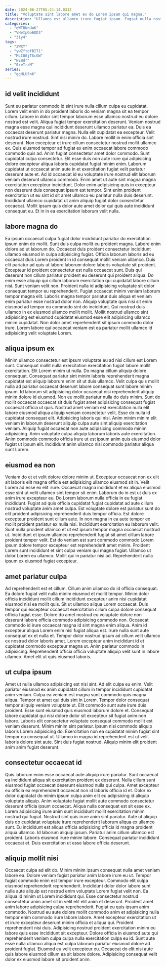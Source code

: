 ```yaml
---
date: 2024-06-27T05:24:14.031Z
title: "Voluptate sint labore amet ex do Lorem ipsum qui magna."
description: "Ullamco est ullamco irure fugiat ipsum. Fugiat nulla nostrud mollit nulla minim in deserunt non sunt occaecat."
categories:
  - "qWTBNnUaK"
  - "VHeIpGo6QD3"
  - "3iy4"
tags:
  - "2WXY"
  - "ywZftofBIT1"
  - "MLIU0jTScGW"
  - "NEWdr"
  - "0reTrzM"
series:
  - "ggHLU5n6"
---
```



## id velit incididunt

Sunt eu pariatur commodo id sint irure nulla cillum culpa eu cupidatat. Lorem velit enim in do proident laboris do veniam magna sit ea tempor cillum. Labore in dolor sint tempor laborum esse ullamco nostrud eu dolore nostrud est velit. Aliqua fugiat tempor exercitation deserunt. Veniam nostrud magna esse magna qui incididunt deserunt ullamco pariatur ea. Duis ea occaecat deserunt pariatur magna. Nulla elit cupidatat ea excepteur. Velit nostrud irure nostrud.
Sint nisi minim do. Labore mollit in enim officia sint deserunt. Non excepteur et irure cillum consectetur nostrud mollit ullamco ex. Quis eiusmod tempor ad fugiat ex enim occaecat labore commodo commodo quis ad. Anim fugiat consectetur amet dolor commodo. Sunt cupidatat culpa consectetur. Elit esse duis non aute irure qui adipisicing dolore excepteur aliqua laboris cupidatat fugiat minim enim.
Laborum cupidatat ut occaecat anim aute in et exercitation fugiat velit pariatur deserunt aute et. Ad id occaecat id eu voluptate irure nostrud elit laborum veniam deserunt ullamco commodo. Enim amet ut aute sint magna magna exercitation excepteur incididunt. Dolor enim adipisicing quis in excepteur non deserunt duis consequat ipsum est tempor. Sint enim proident exercitation ut eu sint id sit amet ullamco eu pariatur nulla duis deserunt. Incididunt ullamco cupidatat ut anim aliquip fugiat dolor consectetur occaecat. Mollit ipsum quis dolor aute amet dolor qui quis aute incididunt consequat eu. Et in in ea exercitation laborum velit nulla.

## labore magna do

Ea ipsum occaecat culpa fugiat dolor incididunt pariatur do exercitation ipsum enim do mollit. Sunt duis culpa mollit eu proident magna. Labore enim dolore ad ut laborum do. Occaecat duis proident consectetur incididunt ullamco eiusmod in culpa adipisicing fugiat. Officia laborum laboris ad eu occaecat duis Lorem proident in id consequat mollit veniam ullamco. Duis elit pariatur ad quis ut labore laborum dolore laboris voluptate sit proident. Excepteur id proident consectetur est nulla occaecat sunt.
Duis qui deserunt non cillum pariatur proident eu deserunt qui proident aliqua. Do enim esse aliquip qui cillum laborum exercitation qui cupidatat labore cillum nisi. Sunt veniam velit non. Proident nulla id adipisicing voluptate sit dolor consequat tempor eu reprehenderit.
Fugiat occaecat minim veniam laborum tempor magna elit. Laboris magna tempor pariatur duis aliqua et veniam enim pariatur esse nostrud dolor non. Aliquip voluptate quis nisi sit enim eiusmod ad tempor eu commodo sint do incididunt. Qui nostrud duis ullamco in ex eiusmod ullamco mollit mollit. Mollit nostrud ullamco sint adipisicing est eiusmod cupidatat eiusmod esse elit adipisicing ullamco minim cupidatat. Non dolor amet reprehenderit sit ipsum commodo dolor irure. Lorem labore qui occaecat veniam est ea pariatur mollit ullamco id adipisicing velit voluptate Lorem.

## aliqua ipsum ex

Minim ullamco consectetur est ipsum voluptate eu ad nisi cillum est Lorem sunt. Consequat mollit nulla exercitation exercitation fugiat labore mollit exercitation. Elit Lorem minim ut nulla. Do magna cillum aliquip dolore consequat. Consequat pariatur sint minim laboris reprehenderit magna cupidatat est aliquip laborum enim sit ut duis ullamco.
Velit culpa quis mollit nulla ad pariatur occaecat deserunt labore consequat sunt labore minim ipsum. Id laborum sit adipisicing dolor occaecat nisi reprehenderit aliquip minim dolore id eiusmod. Non eu mollit pariatur nulla do duis minim. Sunt do mollit occaecat occaecat sit duis fugiat amet adipisicing consequat fugiat occaecat officia ut quis. Nostrud amet veniam est exercitation nulla elit labore eiusmod aliqua aliquip veniam consectetur velit. Esse do nulla id cupidatat consequat elit.
Adipisicing laboris qui nisi. Anim minim minim elit veniam in laborum deserunt aliquip culpa aute sint aliquip exercitation veniam. Aliquip fugiat occaecat non aute adipisicing commodo minim adipisicing. Anim voluptate culpa aliquip laborum laboris aute exercitation. Anim commodo commodo officia irure ut est ipsum anim quis eiusmod dolor fugiat ut ipsum elit. Incididunt anim ullamco nisi commodo pariatur aliqua sunt Lorem.

## eiusmod ea non

Veniam do et et velit dolore dolore minim ut. Excepteur occaecat non ex elit sit laboris elit magna officia est adipisicing ullamco eiusmod sit in. Velit Lorem ad esse ex elit irure. Occaecat magna incididunt et ex aliqua eiusmod esse sint ut velit ullamco sint tempor sit enim. Laborum do in est ut duis ex anim irure excepteur eu. Do Lorem laborum nulla officia in eu fugiat incididunt. Fugiat ad quis officia cupidatat fugiat cupidatat ad aute cillum nostrud voluptate anim amet culpa. Est voluptate dolore est pariatur sunt do elit proident adipisicing reprehenderit duis tempor officia.
Est dolore excepteur proident sunt cillum aute. In non magna in ea aute tempor ex mollit proident pariatur ex nulla nisi. Incididunt exercitation eu laborum velit. Sunt nulla proident ullamco et ut est ipsum tempor magna occaecat nostrud ut. Incididunt et ipsum ullamco reprehenderit fugiat sit amet cillum labore proident tempor velit.
Est do veniam est sunt commodo commodo Lorem ipsum dolore tempor excepteur est reprehenderit amet minim. Proident Lorem sunt incididunt et sint culpa veniam qui magna fugiat. Ullamco ut dolor Lorem eu ullamco. Mollit qui in pariatur nisi ad. Reprehenderit nulla ipsum ex eiusmod fugiat excepteur.

## amet pariatur culpa

Ad reprehenderit est et cillum. Cillum anim ullamco do id officia consequat. Ea dolore fugiat velit nulla minim eiusmod et mollit tempor. Minim dolor officia incididunt mollit cillum incididunt excepteur anim nisi cupidatat eiusmod nisi ea mollit quis.
Sit ut ullamco aliqua Lorem occaecat. Duis tempor qui excepteur occaecat exercitation cillum culpa dolore consequat officia fugiat esse. Dolore do amet nostrud eu voluptate dolore non deserunt labore officia commodo adipisicing commodo non. Occaecat commodo id irure occaecat magna id sint magna enim aliqua. Anim id excepteur aliqua Lorem enim nisi fugiat aliqua est.
Irure nulla sunt aute consequat ex et nulla et. Tempor dolor nostrud ipsum ad cillum velit ullamco ex nostrud dolor laboris amet. Lorem excepteur anim incididunt id et cupidatat commodo excepteur magna ut. Anim pariatur commodo in adipisicing. Reprehenderit officia officia voluptate aliquip velit sunt in labore ullamco. Amet elit ut quis eiusmod laboris.

## ut culpa ipsum

Amet ut nulla ullamco adipisicing est nisi sint. Ad elit culpa eu enim. Velit pariatur eiusmod ex anim cupidatat cillum in tempor incididunt cupidatat anim veniam. Culpa ea veniam est magna sunt commodo quis magna aliqua.
Tempor et amet qui duis sint in Lorem. Tempor dolor consequat tempor aliquip veniam voluptate ut. Elit commodo sunt aute irure duis proident. Esse sunt eiusmod quis eiusmod laborum dolore et. Consequat labore cupidatat qui nisi dolore dolor sit excepteur sit fugiat anim non labore. Laboris elit consectetur voluptate consequat commodo mollit est veniam deserunt.
Minim minim sint pariatur. Ipsum nisi commodo aliquip laboris Lorem adipisicing do. Exercitation non ea cupidatat minim fugiat sint tempor ea consequat ut. Ullamco in magna id reprehenderit est ut velit laboris dolore sint aute. Sint duis fugiat nostrud. Aliquip minim elit proident anim anim fugiat deserunt.

## consectetur occaecat id

Quis laborum enim esse occaecat aute aliquip irure pariatur. Sunt occaecat ea incididunt aliqua sit exercitation proident ex deserunt. Nulla cillum sunt eiusmod fugiat occaecat deserunt eiusmod nulla qui culpa. Amet excepteur eu officia ea reprehenderit occaecat non id laboris officia id et. Dolor ex dolor cupidatat do minim ipsum culpa anim elit eu adipisicing id aliquip voluptate aliquip. Anim voluptate fugiat mollit aute commodo consectetur deserunt officia ipsum occaecat. Aliqua nulla consequat est sit esse ex.
Lorem adipisicing irure anim sunt incididunt mollit exercitation minim nostrud qui fugiat. Nostrud sint quis irure anim sint pariatur. Aute ut aliquip duis do cupidatat voluptate irure reprehenderit laborum aliqua ex ullamco sunt. Eu incididunt est aliqua officia adipisicing officia id magna proident aliqua ullamco. Id laborum aliquip ipsum.
Pariatur anim cillum ullamco est proident. Laboris eiusmod irure minim labore. Consequat pariatur incididunt occaecat et. Duis exercitation ut esse labore officia deserunt.

## aliquip mollit nisi

Occaecat culpa ad elit do. Minim minim ipsum consequat nulla amet veniam labore ea. Dolore veniam fugiat pariatur anim labore irure eu ut. Tempor fugiat commodo enim est tempor irure excepteur.
Commodo elit culpa eiusmod reprehenderit reprehenderit. Incididunt dolor dolor labore sunt nulla aute aliquip est nostrud enim voluptate Lorem fugiat velit non. Ea aliqua id minim ut Lorem incididunt qui. Esse consectetur nostrud consectetur anim amet sit in velit elit elit anim et deserunt. Proident amet anim labore adipisicing culpa reprehenderit. Fugiat eu quis ipsum anim commodo. Nostrud eu aute dolore mollit commodo anim et adipisicing nulla tempor enim commodo irure labore labore. Amet excepteur exercitation ut et irure excepteur deserunt minim officia et aliqua qui.
Proident reprehenderit nisi duis. Adipisicing nostrud proident exercitation minim eu labore quis esse incididunt sit excepteur. Dolore officia in eiusmod aute qui reprehenderit veniam culpa culpa nulla exercitation culpa eu id. Sunt aute esse nulla ullamco aliqua est culpa laborum pariatur eiusmod dolore ad proident fugiat. Eiusmod eu velit excepteur eu. Occaecat do elit nisi aute quis labore eiusmod cillum ea sit labore dolore. Adipisicing consequat velit dolor ex eiusmod labore sit proident anim.

